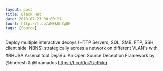```yaml
---
layout: post
title: Black Hat
date: 2018-07-23 00:00:21
tourl: http://t.co/aMEkUhZgUH
tags: [Source]
---
```

Deploy multiple interactive decoys (HTTP Servers, SQL, SMB, FTP, SSH, client side  NBNS) strategically across a network on different VLAN's with #BHUSA Arsenal tool DejaVu: An Open Source Deception Framework by @bhdresh &amp; @hramados https://t.co/0oi7UcRxkq